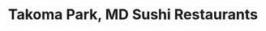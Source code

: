 ---
layout: city
title: Takoma Park, MD Sushi Restaurants
permalink: /maryland/takoma-park/
stateAbbr: MD
stateName: Maryland
cityName: Takoma Park
---